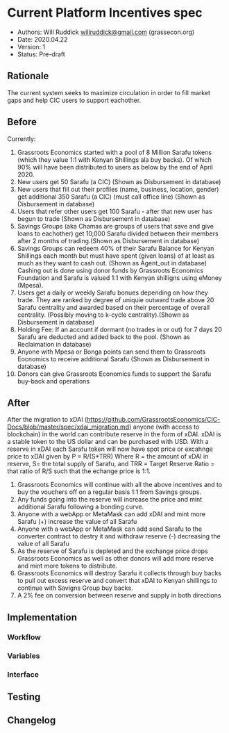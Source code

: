 # Current Platform Incentives spec

<!--
valid status values are: Pre-draft|Draft|Proposal|Accepted
-->
* Authors: Will Ruddick <willruddick@gmail.com> (grassecon.org)
* Date: 2020.04.22
* Version: 1
* Status: Pre-draft

## Rationale
The current system seeks to maximize circulation in order to fill market gaps and help CIC users to support eachother.

## Before 
Currently:
1. Grassroots Economics started with a pool of 8 Million Sarafu tokens (which they value 1:1 with Kenyan Shillings ala buy backs). Of which 90% will have been distributed to users as below by the end of April 2020.
1. New users get 50 Sarafu (a CIC) (Shown as Disbursement in database)
1. New users that fill out their profiles (name, business, location, gender) get additional 350 Sarafu (a CIC) (must call office line) (Shown as Disbursement in database)
1. Users that refer other users get 100 Sarafu - after that new user has begun to trade (Shown as Disbursement in database)
1. Savings Groups (aka Chamas are groups of users that save and give loans to eachother) get 10,000 Sarafu divided between their members after 2 months of trading.(Shown as Disbursement in database)
1. Savings Groups can redeem 40% of their Sarafu Balance for Kenyan Shillings each month but must have spent (given loans) of at least as much as they want to cash out. (Shown as Agent_out in database) Cashing out is done using donor funds by Grassroots Economics Foundation and Sarafu is valued 1:1 with Kenyan shilligns using eMoney (Mpesa).
1. Users get a daily or weekly Sarafu bonues depending on how they trade. They are ranked by degree of uniquie outward trade above 20 Sarafu centrality and awarded based on their percentage of overall centrality. (Possibly moving to k-cycle centrality).(Shown as Disbursement in database)
1. Holding Fee: If an account if dormant (no trades in or out) for 7 days 20 Sarafu are deducted and added back to the pool. (Shown as Reclaimation in database)
1. Anyone with Mpesa or Bonga points can send them to Grassroots Eocnomics to receive additional Sarafu (Shown as Disbursement in database)
1. Donors can give Grassroots Economics funds to support the Sarafu buy-back and operations

## After
After the migration to xDAI (https://github.com/GrassrootsEconomics/CIC-Docs/blob/master/spec/xdai_migration.md) 
anyone (with access to blockchain) in the world can contribute reserve in the form of xDAI. xDAI is a stable token to the US dollar and can be purchased with USD. 
With a reserve in xDAI each Sarafu token will now have spot price or excahnge price to xDAI given by P = R/(S*TRR)
Where R = the amount of xDAI in reserve, S= the total supply of Sarafu, and TRR = Target Reserve Ratio = that ratio of R/S such that the echange price is 1:1.
1. Grassroots Economics will continue with all the above incentives and to buy the vouchers off on a regular basis 1:1 from Savings groups.
1. Any funds going into the reserve will increase the price and mint additional Sarafu following a bonding curve.
1. Anyone with a webApp or MetaMask can add xDAI and mint more Sarafu (+) increase the value of all Sarafu
1. Anyone with a webApp or MetaMask can add send Sarafu to the converter contract to destry it and withdraw reserve (-) decreasing the value of all Sarafu
1. As the reserve of Sarafu is depleted and the exchange price drops Grassroots Economics as well as other donors will add more reserve and mint more tokens to distribute.
1. Grassroots Economics will destroy Sarafu it collects through buy backs to pull out excess reserve and convert that xDAI to Kenyan shillings to continue with Savigns Group buy backs.
1. A 2% fee on conversion between reserve and supply in both directions


## Implementation

### Workflow

### Variables

### Interface


## Testing
<!--
Please describe what test vectors that are required for this implementation
-->

## Changelog
<!--
Please remember to describe every change to this document in the changelog using 
serial number:

* version 1:
-->
